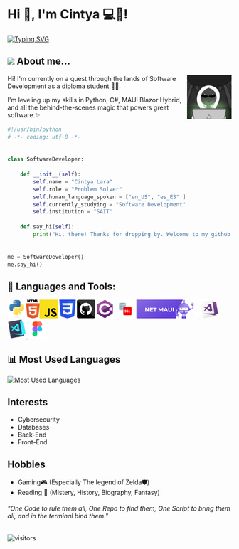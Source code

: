 # Hi 👋, I'm Cintya 💻💖!

[![Typing SVG](https://readme-typing-svg.demolab.com?font=Source+Code+Pro&weight=700&size=22&duration=2800&pause=1000&color=420B7B&width=435&lines=Software+Developer+In+Training+%F0%9F%94%83;C%23+and+Python+%E2%9D%A4%EF%B8%8F;Lord+Of+The+Rings+Fan+%F0%9F%A7%99%E2%80%8D%E2%99%82%EF%B8%8F)](https://git.io/typing-svg)

## <img src="https://media.giphy.com/media/VgCDAzcKvsR6OM0uWg/giphy.gif" width="50"> About me...

<img align="right" alt="GIF" src="img\Coding Locked In GIF by Alliance.gif" width="100px"/>

<p> Hi! I'm currently on a quest through the lands of Software Development as a diploma student 🧑‍💻.</p>

<p>I'm leveling up my skills in Python, C#, MAUI Blazor Hybrid, and all the behind-the-scenes magic that powers great software.✨</p>

```python
#!/usr/bin/python
# -*- coding: utf-8 -*-


class SoftwareDeveloper:

    def __init__(self):
        self.name = "Cintya Lara"
        self.role = "Problem Solver"
        self.human_language_spoken = ["en_US", "es_ES" ]
        self.currently_studying = "Software Development"
        self.institution = "SAIT"

    def say_hi(self):
        print("Hi, there! Thanks for dropping by. Welcome to my github.")


me = SoftwareDeveloper()
me.say_hi()
```


</hr>

## 🔨 Languages and Tools:
<a href="https://www.python.org" target="_blank"><img align="left" alt="Python" height ="42px" src="img\python-original.svg"></a>
<a href="https://developer.mozilla.org/en-US/docs/Web/HTML" target="_blank"><img align="left" alt="HTML5" height ="42px" src="img\html5.svg"></a>
<a href="https://developer.mozilla.org/en-US/docs/Web/JavaScript" target="_blank"> <img align="left" alt="JavaScript" height ="42px"  src="img\javascript.svg"> </a>
<a href="https://developer.mozilla.org/en-US/docs/Web/CSS" target="_blank"><img align="left" alt="CSS3" height ="42px" src="img\CSS3_logo.svg"></a>
<a href="https://dotnet.microsoft.com/en-us/languages/csharp" target="_blank"> <img src="img\csharp-original.svg" alt="csharp" height='42px'/> </a>
<a href="https://www.oracle.com/database/technologies/appdev/sql.html" target="_blank"> <img src="img\AppDev_sql_detailed.svg" alt="sql" height='42px'/> </a>
<a href="https://dotnet.microsoft.com/en-us/apps/maui" target="_blank"> <img src="img\NETMAUI.png" alt="netMAUI" height='42px'/> </a>
<a href="https://git-scm.com/" target="_blank"> <img src="img/github.svg" align="left" alt="git" height='42px'/> </a>
<a href="https://visualstudio.microsoft.com/" target="_blank"> <img src="img\visualstudio.png" alt="visualstudio" height='42px'/> </a>
<a href="https://code.visualstudio.com/" target="_blank"> <img src="img\vscode.png" alt="vscode" height='42px'/> </a>
<a href="https://www.figma.com/" target="_blank"> <img src="img\figma.svg" alt="figma" height='42px'/> </a>

## 📊 Most Used Languages

![Most Used Languages](https://github-readme-stats.vercel.app/api/top-langs/?username=SoftDevCLF&show_icons=true&layout=donut-vertical&theme=buefy)

## Interests 
- Cybersecurity
- Databases
- Back-End
- Front-End

## Hobbies
- Gaming🎮 (Especially The legend of Zelda🛡️)
- Reading 📖 (Mistery, History, Biography, Fantasy)

</hr>

###### "One Code to rule them all, One Repo to find them, One Script to bring them all, and in the terminal bind them."

</hr>

![visitors](https://visitor-badge.glitch.me/badge?page_id=SoftDevCLF)